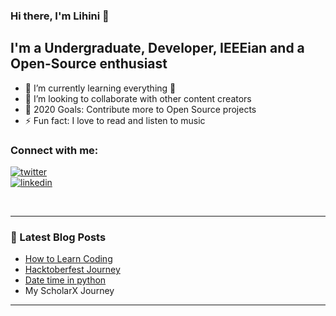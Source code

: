 ### Hi there, I'm Lihini 👋

## I'm a Undergraduate, Developer, IEEEian and a Open-Source enthusiast

- 🌱 I’m currently learning everything 🤣
- 👯 I’m looking to collaborate with other content creators
- 🥅 2020 Goals: Contribute more to Open Source projects
- ⚡ Fun fact: I love to read and listen to music

### Connect with me:

[![twitter](https://img.shields.io/badge/-@NisanalaLihini-313131?style=flat-square&labelColor=313131&logo=twitter&logoColor=white&color=313131)](https://twitter.com/NisansalaLihini)  
[![linkedin](https://img.shields.io/badge/-Lihini_Nisansala-313131?style=flat-square&labelColor=313131&logo=LinkedIn&logoColor=white&color=313131)](https://www.linkedin.com/in/lihininisansala/)

<br />

---

### 📕 Latest Blog Posts

<!-- BLOG-POST-LIST:START -->
- [How to Learn Coding](https://medium.com/@lihininisansala95/how-to-learn-coding-f26bce37b817)
- [Hacktoberfest Journey](https://lihininisansala.medium.com/what-i-learned-from-hacktoberfest-ca9d24665536)
- [Date time in python](https://lihininisansala.medium.com/how-to-work-with-datetime-module-in-python-d9cc480d917d)
- My ScholarX Journey
<!-- BLOG-POST-LIST:END -->

---
